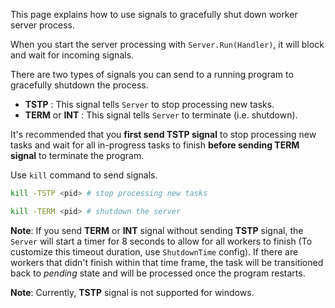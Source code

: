 This page explains how to use signals to gracefully shut down worker server process.

When you start the server processing with `Server.Run(Handler)`, it will block and wait for incoming signals.

There are two types of signals you can send to a running program to gracefully shutdown the process.

- **TSTP** : This signal tells `Server` to stop processing new tasks.
- **TERM** or **INT** : This signal tells `Server` to terminate (i.e. shutdown).

It's recommended that you **first send TSTP signal** to stop processing new tasks and wait for all in-progress tasks to finish **before sending TERM signal** to terminate the program.

Use `kill` command to send signals.

```sh
kill -TSTP <pid> # stop processing new tasks

kill -TERM <pid> # shutdown the server
```

**Note**: If you send **TERM** or **INT** signal without sending **TSTP** signal, the `Server` will start a timer for 8 seconds to allow for all workers to finish (To customize this timeout duration, use `ShutdownTime` config). If there are workers that didn't finish within that time frame, the task will be transitioned back to *pending* state and will be processed once the program restarts.

**Note**: Currently, **TSTP** signal is not supported for windows.



